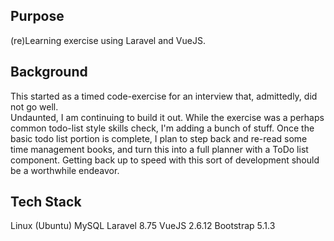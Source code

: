 ## Purpose

(re)Learning exercise using Laravel and VueJS.


## Background

This started as a timed code-exercise for an interview that, admittedly, did not go well.  
Undaunted, I am continuing to build it out.  While the exercise was a perhaps common todo-list
style skills check, I'm adding a bunch of stuff.  Once the basic todo list portion is complete,
I plan to step back and re-read some time management books, and turn this into a full planner
with a ToDo list component.  Getting back up to speed with this sort of development should be
a worthwhile endeavor.

## Tech Stack

Linux (Ubuntu)
MySQL
Laravel 8.75
VueJS 2.6.12
Bootstrap 5.1.3
